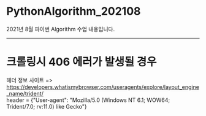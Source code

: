 # PythonAlgorithm_202108
2021년 8월 파이썬 Algorithm 수업 내용입니다.
***
# 크롤링시 406 에러가 발생될 경우
헤더 정보 사이트 => https://developers.whatismybrowser.com/useragents/explore/layout_engine_name/trident/  
header = {"User-agent": "Mozilla/5.0 (Windows NT 6.1; WOW64; Trident/7.0; rv:11.0) like Gecko"}

